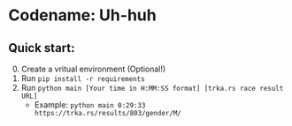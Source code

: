 # Codename: Uh-huh

## Quick start:

0. Create a vritual environment (Optional!)
1. Run `pip install -r requirements`
2. Run `python main [Your time in H:MM:SS format] [trka.rs race result URL]`
   - Example: `python main 0:29:33 https://trka.rs/results/803/gender/M/`
